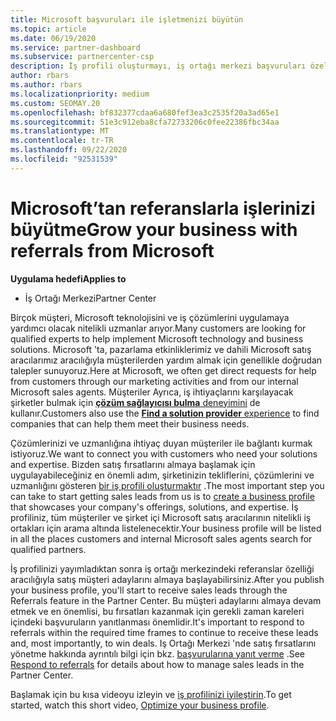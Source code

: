 ```yaml
---
title: Microsoft başvuruları ile işletmenizi büyütün
ms.topic: article
ms.date: 06/19/2020
ms.service: partner-dashboard
ms.subservice: partnercenter-csp
description: İş profili oluşturmayı, iş ortağı merkezi başvuruları özelliği aracılığıyla satış müşteri adayları oluşturmak ve ardından bu başvurularına yanıt vermek için öğrenin.
author: rbars
ms.author: rbars
ms.localizationpriority: medium
ms.custom: SEOMAY.20
ms.openlocfilehash: bf832377cdaa6a680fef3ea3c2535f20a3ad65e1
ms.sourcegitcommit: 51e3c912eba8cfa72733206c0fee22386fbc34aa
ms.translationtype: MT
ms.contentlocale: tr-TR
ms.lasthandoff: 09/22/2020
ms.locfileid: "92531539"
---
```

# <a name="grow-your-business-with-referrals-from-microsoft"></a><span data-ttu-id="9b0ad-103">Microsoft’tan referanslarla işlerinizi büyütme</span><span class="sxs-lookup"><span data-stu-id="9b0ad-103">Grow your business with referrals from Microsoft</span></span>

<span data-ttu-id="9b0ad-104">**Uygulama hedefi**</span><span class="sxs-lookup"><span data-stu-id="9b0ad-104">**Applies to**</span></span>

- <span data-ttu-id="9b0ad-105">İş Ortağı Merkezi</span><span class="sxs-lookup"><span data-stu-id="9b0ad-105">Partner Center</span></span>

<span data-ttu-id="9b0ad-106">Birçok müşteri, Microsoft teknolojisini ve iş çözümlerini uygulamaya yardımcı olacak nitelikli uzmanlar arıyor.</span><span class="sxs-lookup"><span data-stu-id="9b0ad-106">Many customers are looking for qualified experts to help implement Microsoft technology and business solutions.</span></span> <span data-ttu-id="9b0ad-107">Microsoft 'ta, pazarlama etkinliklerimiz ve dahili Microsoft satış aracılarımız aracılığıyla müşterilerden yardım almak için genellikle doğrudan talepler sunuyoruz.</span><span class="sxs-lookup"><span data-stu-id="9b0ad-107">Here at Microsoft, we often get direct requests for help from customers through our marketing activities and from our internal Microsoft sales agents.</span></span> <span data-ttu-id="9b0ad-108">Müşteriler Ayrıca, iş ihtiyaçlarını karşılayacak şirketler bulmak için [ **çözüm sağlayıcısı bulma** deneyimini](https://www.microsoft.com/solution-providers/search) de kullanır.</span><span class="sxs-lookup"><span data-stu-id="9b0ad-108">Customers also use the [**Find a solution provider** experience](https://www.microsoft.com/solution-providers/search) to find companies that can help them meet their business needs.</span></span> 

<span data-ttu-id="9b0ad-109">Çözümlerinizi ve uzmanlığına ihtiyaç duyan müşteriler ile bağlantı kurmak istiyoruz.</span><span class="sxs-lookup"><span data-stu-id="9b0ad-109">We want to connect you with customers who need your solutions and expertise.</span></span> <span data-ttu-id="9b0ad-110">Bizden satış fırsatlarını almaya başlamak için uygulayabileceğiniz en önemli adım, şirketinizin tekliflerini, çözümlerini ve uzmanlığını gösteren [bir iş profili oluşturmaktır](create-a-marketing-profile.md) .</span><span class="sxs-lookup"><span data-stu-id="9b0ad-110">The most important step you can take to start getting sales leads from us is to [create a business profile](create-a-marketing-profile.md) that showcases your company's offerings, solutions, and expertise.</span></span> <span data-ttu-id="9b0ad-111">İş profiliniz, tüm müşteriler ve şirket içi Microsoft satış aracılarının nitelikli iş ortakları için arama altında listelenecektir.</span><span class="sxs-lookup"><span data-stu-id="9b0ad-111">Your business profile will be listed in all the places customers and internal Microsoft sales agents search for qualified partners.</span></span> 

 <span data-ttu-id="9b0ad-112">İş profilinizi yayımladıktan sonra iş ortağı merkezindeki referanslar özelliği aracılığıyla satış müşteri adaylarını almaya başlayabilirsiniz.</span><span class="sxs-lookup"><span data-stu-id="9b0ad-112">After you publish your business profile, you'll start to receive sales leads through the Referrals feature in the Partner Center.</span></span> <span data-ttu-id="9b0ad-113">Bu müşteri adaylarını almaya devam etmek ve en önemlisi, bu fırsatları kazanmak için gerekli zaman kareleri içindeki başvuruların yanıtlanması önemlidir.</span><span class="sxs-lookup"><span data-stu-id="9b0ad-113">It's important to respond to referrals within the required time frames to continue to receive these leads and, most importantly, to win deals.</span></span> <span data-ttu-id="9b0ad-114">Iş Ortağı Merkezi 'nde satış fırsatlarını yönetme hakkında ayrıntılı bilgi için bkz. [başvurularına yanıt verme](manage-leads.md) .</span><span class="sxs-lookup"><span data-stu-id="9b0ad-114">See [Respond to referrals](manage-leads.md) for details about how to manage sales leads in the Partner Center.</span></span>  


<span data-ttu-id="9b0ad-115">Başlamak için bu kısa videoyu izleyin ve [iş profilinizi iyileştirin](https://player.vimeo.com/video/252788046).</span><span class="sxs-lookup"><span data-stu-id="9b0ad-115">To get started, watch this short video, [Optimize your business profile](https://player.vimeo.com/video/252788046).</span></span>
